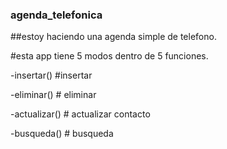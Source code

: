 ### agenda_telefonica

##estoy haciendo una agenda simple de telefono.

#esta app tiene 5 modos dentro de 5 funciones.


-insertar() #insertar    

-eliminar() # eliminar

-actualizar() # actualizar contacto

-busqueda() # busqueda
